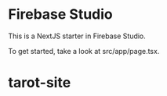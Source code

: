 # Firebase Studio

This is a NextJS starter in Firebase Studio.

To get started, take a look at src/app/page.tsx.
# tarot-site
